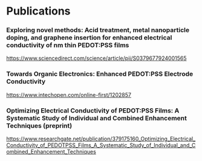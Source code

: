 # Publications

### Exploring novel methods: Acid treatment, metal nanoparticle doping, and graphene insertion for enhanced electrical conductivity of nm thin PEDOT:PSS films
https://www.sciencedirect.com/science/article/pii/S0379677924001565 

### Towards Organic Electronics: Enhanced PEDOT:PSS Electrode Conductivity
https://www.intechopen.com/online-first/1202857 

### Optimizing Electrical Conductivity of PEDOT:PSS Films: A Systematic Study of Individual and Combined Enhancement Techniques (preprint)
https://www.researchgate.net/publication/379175160_Optimizing_Electrical_Conductivity_of_PEDOTPSS_Films_A_Systematic_Study_of_Individual_and_Combined_Enhancement_Techniques 
